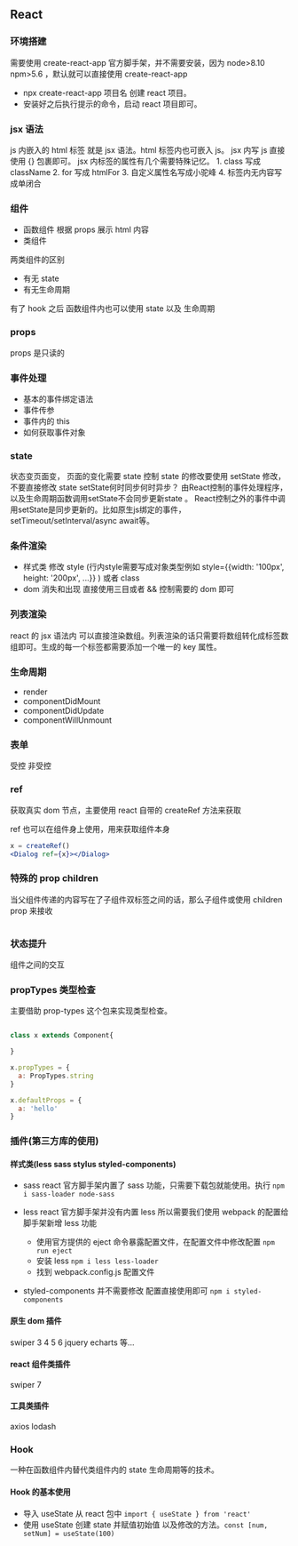 ## React

### 环境搭建
需要使用 create-react-app 官方脚手架，并不需要安装，因为 node>8.10  npm>5.6 ，默认就可以直接使用 create-react-app
- npx create-react-app 项目名 创建 react 项目。
- 安装好之后执行提示的命令，启动 react 项目即可。


### jsx 语法
js 内嵌入的 html 标签 就是 jsx 语法。html 标签内也可嵌入 js。 jsx 内写 js 直接使用 {} 包裹即可。 jsx 内标签的属性有几个需要特殊记忆。 1. class 写成 className   2. for 写成 htmlFor  3. 自定义属性名写成小驼峰 4. 标签内无内容写成单闭合

### 组件
- 函数组件 根据 props 展示 html 内容
- 类组件

两类组件的区别
- 有无 state 
- 有无生命周期

有了 hook 之后 函数组件内也可以使用 state 以及 生命周期

### props
props 是只读的

### 事件处理
- 基本的事件绑定语法
- 事件传参
- 事件内的 this
- 如何获取事件对象

### state
状态变页面变， 页面的变化需要 state 控制
state 的修改要使用 setState 修改， 不要直接修改 state 
setState何时同步何时异步？
由React控制的事件处理程序，以及生命周期函数调用setState不会同步更新state 。
React控制之外的事件中调用setState是同步更新的。比如原生js绑定的事件，setTimeout/setInterval/async await等。

### 条件渲染
- 样式类   修改 style (行内style需要写成对象类型例如  style={{width: '100px', height: '200px', ...}} ) 或者 class
- dom 消失和出现   直接使用三目或者 && 控制需要的 dom 即可

### 列表渲染
react 的 jsx 语法内 可以直接渲染数组。列表渲染的话只需要将数组转化成标签数组即可。生成的每一个标签都需要添加一个唯一的 key 属性。

### 生命周期
- render
- componentDidMount
- componentDidUpdate
- componentWillUnmount

### 表单
受控 
非受控

### ref
获取真实 dom 节点，主要使用 react 自带的 createRef 方法来获取

ref 也可以在组件身上使用，用来获取组件本身
```jsx
x = createRef()
<Dialog ref={x}></Dialog>
```

### 特殊的 prop children 
当父组件传递的内容写在了子组件双标签之间的话，那么子组件或使用 children prop 来接收
```jsx

```
### 状态提升
组件之间的交互

### propTypes 类型检查
主要借助 prop-types 这个包来实现类型检查。
```jsx

class x extends Component{

}

x.propTypes = {
  a: PropTypes.string
}

x.defaultProps = {
  a: 'hello'
}

```


### 插件(第三方库的使用)

#### 样式类(less  sass  stylus  styled-components)
- sass   react 官方脚手架内置了 sass 功能，只需要下载包就能使用。执行 `npm i sass-loader node-sass`

- less   react 官方脚手架并没有内置 less 所以需要我们使用 webpack 的配置给脚手架新增 less 功能
  - 使用官方提供的 eject 命令暴露配置文件，在配置文件中修改配置 `npm run eject`
  - 安装 less  `npm i less less-loader`
  - 找到 webpack.config.js 配置文件

- styled-components 并不需要修改 配置直接使用即可  `npm i styled-components`

#### 原生 dom 插件 
swiper 3 4 5 6   jquery   echarts 等...  

#### react 组件类插件
swiper 7

#### 工具类插件
axios  lodash 


### Hook
一种在函数组件内替代类组件内的 state 生命周期等的技术。

#### Hook 的基本使用
- 导入 useState 从 react 包中  `import { useState } from 'react'`
- 使用 useState 创建 state 并赋值初始值 以及修改的方法。`const [num, setNum] = useState(100)`